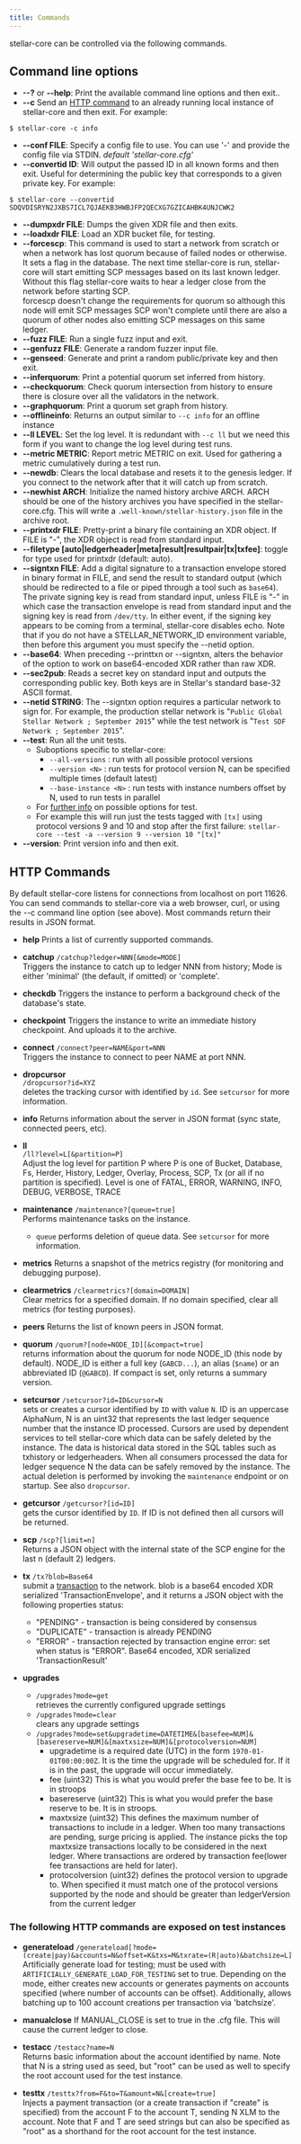 ```yaml
---
title: Commands
---
```


stellar-core can be controlled via the following commands.

## Command line options
* **--?** or **--help**: Print the available command line options and then exit..
* **--c** Send an [HTTP command](#http-commands) to an already running local instance of stellar-core and then exit. For example: 

`$ stellar-core -c info`

* **--conf FILE**: Specify a config file to use. You can use '-' and provide the config file via STDIN. *default 'stellar-core.cfg'*
* **--convertid ID**: Will output the passed ID in all known forms and then exit. Useful for determining the public key that corresponds to a given private key. For example:

`$ stellar-core --convertid SDQVDISRYN2JXBS7ICL7QJAEKB3HWBJFP2QECXG7GZICAHBK4UNJCWK2`

* **--dumpxdr FILE**:  Dumps the given XDR file and then exits.
* **--loadxdr FILE**:  Load an XDR bucket file, for testing.
* **--forcescp**: This command is used to start a network from scratch or when a 
network has lost quorum because of failed nodes or otherwise. It sets a flag in 
the database. The next time stellar-core is run, stellar-core will start 
emitting SCP messages based on its last known ledger. Without this flag stellar-core waits to hear
a ledger close from the network before starting SCP.<br>
forcescp doesn't change the requirements for quorum so although this node will emit SCP messages SCP won't complete until there are also a quorum of other nodes also emitting SCP messages on this same ledger.
* **--fuzz FILE**: Run a single fuzz input and exit.
* **--genfuzz FILE**:  Generate a random fuzzer input file.
* **--genseed**: Generate and print a random public/private key and then exit.
* **--inferquorum**:   Print a potential quorum set inferred from history.
* **--checkquorum**:   Check quorum intersection from history to ensure there is closure over all the validators in the network.
* **--graphquorum**:   Print a quorum set graph from history.
* **--offlineinfo**: Returns an output similar to `--c info` for an offline instance
* **--ll LEVEL**: Set the log level. It is redundant with `--c ll` but we need this form if you want to change the log level during test runs.
* **--metric METRIC**: Report metric METRIC on exit. Used for gathering a metric cumulatively during a test run.
* **--newdb**: Clears the local database and resets it to the genesis ledger. If you connect to the network after that it will catch up from scratch. 
* **--newhist ARCH**:  Initialize the named history archive ARCH. ARCH should be one of the history archives you have specified in the stellar-core.cfg. This will write a `.well-known/stellar-history.json` file in the archive root.
* **--printxdr FILE**:  Pretty-print a binary file containing an XDR object. If FILE is "-", the XDR object is read from
  standard input.
* **--filetype [auto|ledgerheader|meta|result|resultpair|tx|txfee]**: toggle for type used for printxdr (default: auto).
* **--signtxn FILE**:  Add a digital signature to a transaction
  envelope stored in binary format in FILE, and send the result to
  standard output (which should be redirected to a file or piped
  through a tool such as `base64`).  The private signing key is read
  from standard input, unless FILE is "-" in which case the
  transaction envelope is read from standard input and the signing key
  is read from `/dev/tty`.  In either event, if the signing key
  appears to be coming from a terminal, stellar-core disables echo.
  Note that if you do not have a STELLAR_NETWORK_ID environment
  variable, then before this argument you must specify the --netid
  option.
* **--base64**: When preceding --printtxn or --signtxn, alters the
  behavior of the option to work on base64-encoded XDR rather than
  raw XDR.
* **--sec2pub**:  Reads a secret key on standard input and outputs the
  corresponding public key.  Both keys are in Stellar's standard
  base-32 ASCII format.
* **--netid STRING**:  The --signtxn option requires a particular
  network to sign for.  For example, the production stellar network is
  "`Public Global Stellar Network ; September 2015`" while the test
  network is "`Test SDF Network ; September 2015`".
* **--test**: Run all the unit tests.
  * Suboptions specific to stellar-core:
      * `--all-versions` : run with all possible protocol versions
      * `--version <N>` : run tests for protocol version N, can be specified
      multiple times (default latest)
      * `--base-instance <N>` : run tests with instance numbers offset by N,
      used to run tests in parallel
  * For [further info](https://github.com/philsquared/Catch/blob/master/docs/command-line.md) on
  possible options for test.
  * For example this will run just the tests tagged with `[tx]` using protocol
  versions 9 and 10 and stop after the first failure:
  `stellar-core --test -a --version 9 --version 10 "[tx]"`
* **--version**: Print version info and then exit.


## HTTP Commands
By default stellar-core listens for connections from localhost on port 11626. 
You can send commands to stellar-core via a web browser, curl, or using the --c 
command line option (see above). Most commands return their results in JSON format.

* **help**
  Prints a list of currently supported commands.

* **catchup** 
  `/catchup?ledger=NNN[&mode=MODE]`<br>
  Triggers the instance to catch up to ledger NNN from history;
  Mode is either 'minimal' (the default, if omitted) or 'complete'.

* **checkdb**
  Triggers the instance to perform a background check of the database's state.

* **checkpoint**
  Triggers the instance to write an immediate history checkpoint. And uploads it to the archive.

* **connect**
  `/connect?peer=NAME&port=NNN`<br>
  Triggers the instance to connect to peer NAME at port NNN.

* **dropcursor**  
  `/dropcursor?id=XYZ`<br>
   deletes the tracking cursor with identified by `id`. See `setcursor` for more information.

* **info**
  Returns information about the server in JSON format (sync
  state, connected peers, etc).

* **ll**  
  `/ll?level=L[&partition=P]`<br>
  Adjust the log level for partition P where P is one of Bucket, Database, Fs, Herder, History, Ledger, Overlay, Process, SCP, Tx (or all if no partition is specified).
  Level is one of FATAL, ERROR, WARNING, INFO, DEBUG, VERBOSE, TRACE

* **maintenance**
 `/maintenance?[queue=true]`<br>
  Performs maintenance tasks on the instance.
   * `queue` performs deletion of queue data. See `setcursor` for more information.

* **metrics**
 Returns a snapshot of the metrics registry (for monitoring and
debugging purpose).

* **clearmetrics**
 `/clearmetrics?[domain=DOMAIN]`<br>
  Clear metrics for a specified domain. If no domain specified, clear all metrics (for testing purposes).

* **peers**
  Returns the list of known peers in JSON format.

* **quorum**
  `/quorum?[node=NODE_ID][&compact=true]`<br>
  returns information about the quorum for node NODE_ID (this node by default).
  NODE_ID is either a full key (`GABCD...`), an alias (`$name`) or
  an abbreviated ID (`@GABCD`).
  If compact is set, only returns a summary version.

* **setcursor**
 `/setcursor?id=ID&cursor=N`<br>
  sets or creates a cursor identified by `ID` with value `N`. ID is an uppercase AlphaNum, N is an uint32 that represents the last ledger sequence number that the instance ID processed.
  Cursors are used by dependent services to tell stellar-core which data can be safely deleted by the instance.
  The data is historical data stored in the SQL tables such as txhistory or ledgerheaders. When all consumers processed the data for ledger sequence N the data can be safely removed by the instance.
  The actual deletion is performed by invoking the `maintenance` endpoint or on startup.
  See also `dropcursor`.

* **getcursor**
 `/getcursor?[id=ID]`<br>
 gets the cursor identified by `ID`. If ID is not defined then all cursors will be returned.

* **scp**
  `/scp?[limit=n]`<br>
  Returns a JSON object with the internal state of the SCP engine for the last n (default 2) ledgers.

* **tx**
  `/tx?blob=Base64`<br>
  submit a [transaction](../../learn/concepts/transactions.md) to the network.
  blob is a base64 encoded XDR serialized 'TransactionEnvelope', and it
  returns a JSON object with the following properties
  status:
    * "PENDING" - transaction is being considered by consensus
    * "DUPLICATE" - transaction is already PENDING
    * "ERROR" - transaction rejected by transaction engine
        error: set when status is "ERROR".
            Base64 encoded, XDR serialized 'TransactionResult'

* **upgrades**
  * `/upgrades?mode=get`<br>
  retrieves the currently configured upgrade settings<br>
  * `/upgrades?mode=clear`<br>
  clears any upgrade settings<br>
  * `/upgrades?mode=set&upgradetime=DATETIME&[basefee=NUM]&[basereserve=NUM]&[maxtxsize=NUM]&[protocolversion=NUM]`<br>
    * upgradetime is a required date (UTC) in the form `1970-01-01T00:00:00Z`. 
        It is the time the upgrade will be scheduled for. If it is in the past,
        the upgrade will occur immediately.<br>
    * fee (uint32) This is what you would prefer the base fee to be. It is
        in stroops<br>
    * basereserve (uint32) This is what you would prefer the base reserve 
        to be. It is in stroops.<br>
    * maxtxsize (uint32) This defines the maximum number of transactions 
        to include in a ledger. When too many transactions are pending, 
        surge pricing is applied. The instance picks the top maxtxsize
         transactions locally to be considered in the next ledger. Where 
        transactions are ordered by transaction fee(lower fee transactions
         are held for later).<br>
    * protocolversion (uint32) defines the protocol version to upgrade to.
         When specified it must match one of the protocol versions supported
         by the node and should be greater than ledgerVersion from the
         current ledger<br>

### The following HTTP commands are exposed on test instances
* **generateload**
  `/generateload[?mode=(create|pay)&accounts=N&offset=K&txs=M&txrate=(R|auto)&batchsize=L]`<br>
  Artificially generate load for testing; must be used with `ARTIFICIALLY_GENERATE_LOAD_FOR_TESTING` set to true.
  Depending on the mode, either creates new accounts or generates payments on
  accounts specified (where number of accounts can be offset).
  Additionally, allows batching up to 100 account creations per transaction
  via 'batchsize'.

* **manualclose**
  If MANUAL_CLOSE is set to true in the .cfg file. This will cause the current ledger to close.

* **testacc**
 `/testacc?name=N`<br>
 Returns basic information about the account identified by name. Note that N is a string used as seed, but "root" can be used as well to specify the root account used for the test instance.

* **testtx**
 `/testtx?from=F&to=T&amount=N&[create=true]`<br>
  Injects a payment transaction (or a create transaction if "create" is specified) from the account F to the account T, sending N XLM to the account.
  Note that F and T are seed strings but can also be specified as "root" as a shorthand for the root account for the test instance.
